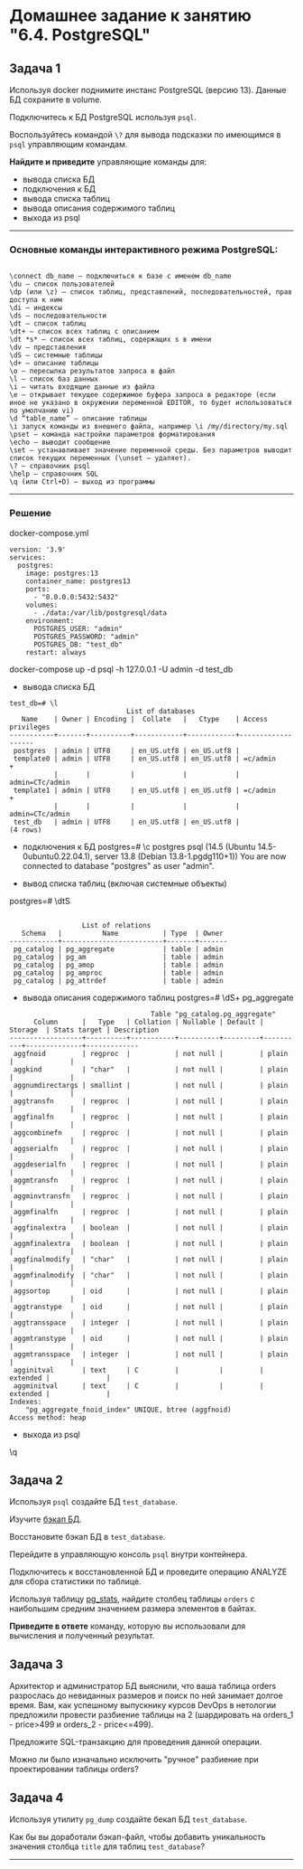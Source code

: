 # Домашнее задание к занятию "6.4. PostgreSQL"

## Задача 1

Используя docker поднимите инстанс PostgreSQL (версию 13). Данные БД сохраните в volume.

Подключитесь к БД PostgreSQL используя `psql`.

Воспользуйтесь командой `\?` для вывода подсказки по имеющимся в `psql` управляющим командам.

**Найдите и приведите** управляющие команды для:
- вывода списка БД
- подключения к БД
- вывода списка таблиц
- вывода описания содержимого таблиц
- выхода из psql

---
### Основные команды интерактивного режима PostgreSQL:
```

\connect db_name – подключиться к базе с именем db_name
\du – список пользователей
\dp (или \z) – список таблиц, представлений, последовательностей, прав доступа к ним
\di – индексы
\ds – последовательности
\dt – список таблиц
\dt+ — список всех таблиц с описанием
\dt *s* — список всех таблиц, содержащих s в имени
\dv – представления
\dS – системные таблицы
\d+ – описание таблицы
\o – пересылка результатов запроса в файл
\l – список баз данных
\i – читать входящие данные из файла
\e – открывает текущее содержимое буфера запроса в редакторе (если иное не указано в окружении переменной EDITOR, то будет использоваться по умолчанию vi)
\d “table_name” – описание таблицы
\i запуск команды из внешнего файла, например \i /my/directory/my.sql
\pset – команда настройки параметров форматирования
\echo – выводит сообщение
\set – устанавливает значение переменной среды. Без параметров выводит список текущих переменных (\unset – удаляет).
\? – справочник psql
\help – справочник SQL
\q (или Ctrl+D) – выход из программы
```

---

### Решение
docker-compose.yml
 
```
version: '3.9'
services:
  postgres:
    image: postgres:13
    container_name: postgres13
    ports:
      - "0.0.0.0:5432:5432"
    volumes:
      - ./data:/var/lib/postgresql/data
    environment:
      POSTGRES_USER: "admin"
      POSTGRES_PASSWORD: "admin"
      POSTGRES_DB: "test_db"
    restart: always

```
docker-compose up -d
psql -h 127.0.0.1 -U admin -d test_db

- вывода списка БД  
```
test_db=# \l
                             List of databases
   Name    | Owner | Encoding |  Collate   |   Ctype    | Access privileges
-----------+-------+----------+------------+------------+-------------------
 postgres  | admin | UTF8     | en_US.utf8 | en_US.utf8 |
 template0 | admin | UTF8     | en_US.utf8 | en_US.utf8 | =c/admin         +
           |       |          |            |            | admin=CTc/admin
 template1 | admin | UTF8     | en_US.utf8 | en_US.utf8 | =c/admin         +
           |       |          |            |            | admin=CTc/admin
 test_db   | admin | UTF8     | en_US.utf8 | en_US.utf8 |
(4 rows)

```
- подключения к БД
postgres=# \c postgres
psql (14.5 (Ubuntu 14.5-0ubuntu0.22.04.1), server 13.8 (Debian 13.8-1.pgdg110+1))
You are now connected to database "postgres" as user "admin".

- вывод списка таблиц (включая системные объекты)

postgres=# \dtS
 
```

                  List of relations
   Schema   |          Name           | Type  | Owner
------------+-------------------------+-------+-------
 pg_catalog | pg_aggregate            | table | admin
 pg_catalog | pg_am                   | table | admin
 pg_catalog | pg_amop                 | table | admin
 pg_catalog | pg_amproc               | table | admin
 pg_catalog | pg_attrdef              | table | admin

```
- вывода описания содержимого таблиц
postgres=# \dS+ pg_aggregate
```
                                   Table "pg_catalog.pg_aggregate"
      Column      |   Type   | Collation | Nullable | Default | Storage  | Stats target | Description
------------------+----------+-----------+----------+---------+----------+--------------+-------------
 aggfnoid         | regproc  |           | not null |         | plain    |              |
 aggkind          | "char"   |           | not null |         | plain    |              |
 aggnumdirectargs | smallint |           | not null |         | plain    |              |
 aggtransfn       | regproc  |           | not null |         | plain    |              |
 aggfinalfn       | regproc  |           | not null |         | plain    |              |
 aggcombinefn     | regproc  |           | not null |         | plain    |              |
 aggserialfn      | regproc  |           | not null |         | plain    |              |
 aggdeserialfn    | regproc  |           | not null |         | plain    |              |
 aggmtransfn      | regproc  |           | not null |         | plain    |              |
 aggminvtransfn   | regproc  |           | not null |         | plain    |              |
 aggmfinalfn      | regproc  |           | not null |         | plain    |              |
 aggfinalextra    | boolean  |           | not null |         | plain    |              |
 aggmfinalextra   | boolean  |           | not null |         | plain    |              |
 aggfinalmodify   | "char"   |           | not null |         | plain    |              |
 aggmfinalmodify  | "char"   |           | not null |         | plain    |              |
 aggsortop        | oid      |           | not null |         | plain    |              |
 aggtranstype     | oid      |           | not null |         | plain    |              |
 aggtransspace    | integer  |           | not null |         | plain    |              |
 aggmtranstype    | oid      |           | not null |         | plain    |              |
 aggmtransspace   | integer  |           | not null |         | plain    |              |
 agginitval       | text     | C         |          |         | extended |              |
 aggminitval      | text     | C         |          |         | extended |              |
Indexes:
    "pg_aggregate_fnoid_index" UNIQUE, btree (aggfnoid)
Access method: heap

```
- выхода из psql

\q
  
## Задача 2

Используя `psql` создайте БД `test_database`.

Изучите [бэкап БД](https://github.com/netology-code/virt-homeworks/tree/master/06-db-04-postgresql/test_data).

Восстановите бэкап БД в `test_database`.

Перейдите в управляющую консоль `psql` внутри контейнера.

Подключитесь к восстановленной БД и проведите операцию ANALYZE для сбора статистики по таблице.

Используя таблицу [pg_stats](https://postgrespro.ru/docs/postgresql/12/view-pg-stats), найдите столбец таблицы `orders` 
с наибольшим средним значением размера элементов в байтах.

**Приведите в ответе** команду, которую вы использовали для вычисления и полученный результат.

## Задача 3

Архитектор и администратор БД выяснили, что ваша таблица orders разрослась до невиданных размеров и
поиск по ней занимает долгое время. Вам, как успешному выпускнику курсов DevOps в нетологии предложили
провести разбиение таблицы на 2 (шардировать на orders_1 - price>499 и orders_2 - price<=499).

Предложите SQL-транзакцию для проведения данной операции.

Можно ли было изначально исключить "ручное" разбиение при проектировании таблицы orders?

## Задача 4

Используя утилиту `pg_dump` создайте бекап БД `test_database`.

Как бы вы доработали бэкап-файл, чтобы добавить уникальность значения столбца `title` для таблиц `test_database`?

---
